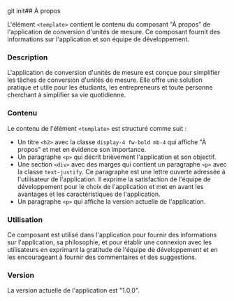 git init## À propos

L'élément `<template>` contient le contenu du composant "À propos" de l'application de conversion d'unités de mesure. Ce composant fournit des informations sur l'application et son équipe de développement.

### Description

L'application de conversion d'unités de mesure est conçue pour simplifier les tâches de conversion d'unités de mesure. Elle offre une solution pratique et utile pour les étudiants, les entrepreneurs et toute personne cherchant à simplifier sa vie quotidienne.

### Contenu

Le contenu de l'élément `<template>` est structuré comme suit :

- Un titre `<h2>` avec la classe `display-4 fw-bold mb-4` qui affiche "À propos" et met en évidence son importance.
- Un paragraphe `<p>` qui décrit brièvement l'application et son objectif.
- Une section `<div>` avec des marges qui contient un paragraphe `<p>` avec la classe `text-justify`. Ce paragraphe est une lettre ouverte adressée à l'utilisateur de l'application. Il exprime la satisfaction de l'équipe de développement pour le choix de l'application et met en avant les avantages et les caractéristiques de l'application.
- Un paragraphe `<p>` qui affiche la version actuelle de l'application.

### Utilisation

Ce composant est utilisé dans l'application pour fournir des informations sur l'application, sa philosophie, et pour établir une connexion avec les utilisateurs en exprimant la gratitude de l'équipe de développement et en les encourageant à fournir des commentaires et des suggestions.

### Version

La version actuelle de l'application est "1.0.0".